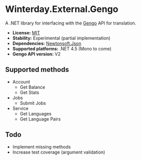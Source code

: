 Winterday.External.Gengo
========================

A .NET library for interfacing with the [Gengo](http://www.gengo.com)
API for translation.

* **License:** [MIT](COPYING)
* **Stability:** Experimental (partial implementation)
* **Dependencies:** [Newtonsoft.Json](https://github.com/JamesNK/Newtonsoft.Json/)
* **Supported platforms:** .NET 4.5 (Mono to come)
* **Gengo API version:** V2

Supported methods
-----------------

* Account
  * Get Balance
  * Get Stats
* Jobs
  * Submit Jobs
* Service
  * Get Languages
  * Get Language Pairs

Todo
----

* Implement missing methods
* Increase test coverage (argument validation)
